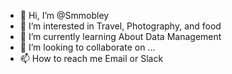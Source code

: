 - 👋 Hi, I’m @Smmobley
- 👀 I’m interested in Travel, Photography, and food
- 🌱 I’m currently learning About Data Management
- 💞️ I’m looking to collaborate on ...
- 📫 How to reach me Email or Slack

<!---
Smmobley/Smmobley is a ✨ special ✨ repository because its `README.md` (this file) appears on your GitHub profile.
You can click the Preview link to take a look at your changes.
--->
